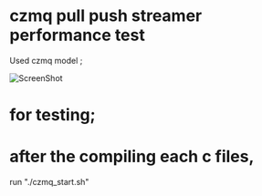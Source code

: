 # czmq pull push streamer performance test

Used czmq model ;

![ScreenShot](https://learning-0mq-with-pyzmq.readthedocs.org/en/latest/_images/streamer.png)

for testing; 
  ======
  after the compiling each c files, 
  ======
  run "./czmq_start.sh"
